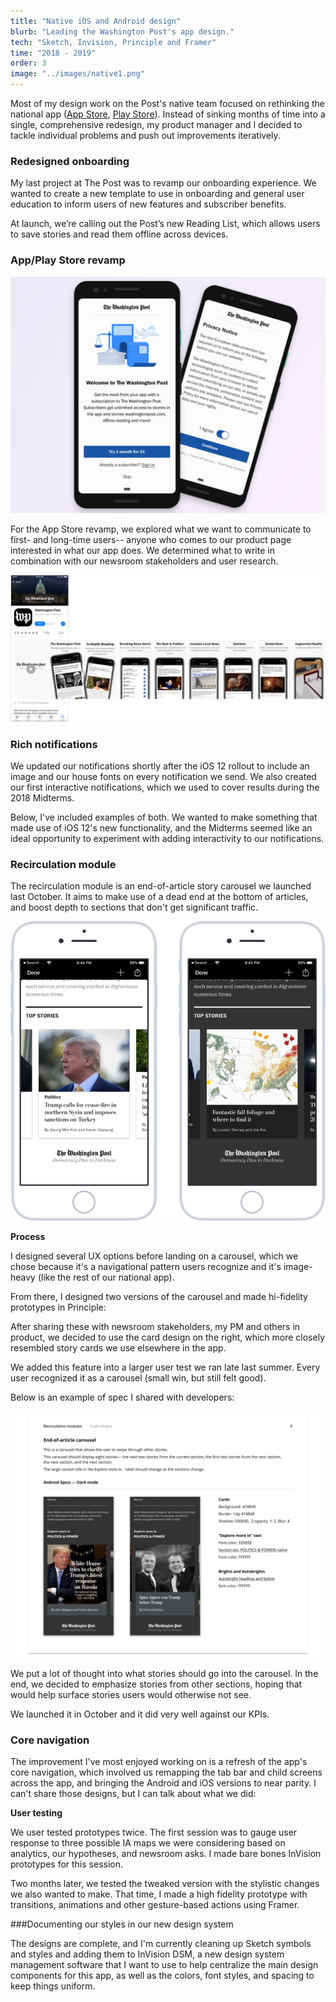 ```yaml
---
title: "Native iOS and Android design"
blurb: "Leading the Washington Post's app design."
tech: "Sketch, Invision, Principle and Framer"
time: "2018 - 2019"
order: 3
image: "../images/native1.png"
---
```


Most of my design work on the Post's native team focused on rethinking the national app ([App Store](https://apps.apple.com/us/app/washington-post-select/id938922398), [Play Store](https://play.google.com/store/apps/details?id=com.washingtonpost.rainbow&hl=en_US)). Instead of sinking months of time into a single, comprehensive redesign, my product manager and I decided to tackle individual problems and push out improvements iteratively.

### Redesigned onboarding

My last project at The Post was to revamp our onboarding experience. We wanted to create a new template to use in onboarding and general user education to inform users of new features and subscriber benefits.

At launch, we’re calling out the Post’s new Reading List, which allows users to save stories and read them offline across devices.

### App/Play Store revamp

![Image](../images/native2.png)

For the App Store revamp, we explored what we want to communicate to first- and long-time users-- anyone who comes to our product page interested in what our app does. We determined what to write in combination with our newsroom stakeholders and user research.

![Image](../images/native3.png)

### Rich notifications

We updated our notifications shortly after the iOS 12 rollout to include an image and our house fonts on every notification we send. We also created our first interactive notifications, which we used to cover results during the 2018 Midterms.

Below, I've included examples of both. We wanted to make something that made use of iOS 12's new functionality, and the Midterms seemed like an ideal opportunity to experiment with adding interactivity to our notifications.

### Recirculation module

The recirculation module is an end-of-article story carousel we launched last October. It aims to make use of a dead end at the bottom of articles, and boost depth to sections that don't get significant traffic.

![Image](../images/native4.png)

**Process**

I designed several UX options before landing on a carousel, which we chose because it's a navigational pattern users recognize and it's image-heavy (like the rest of our national app).

From there, I designed two versions of the carousel and made hi-fidelity prototypes in Principle:

After sharing these with newsroom stakeholders, my PM and others in product, we decided to use the card design on the right, which more closely resembled story cards we use elsewhere in the app.

We added this feature into a larger user test we ran late last summer. Every user recognized it as a carousel (small win, but still felt good).

Below is an example of spec I shared with developers:

![Image](../images/native5.png)

We put a lot of thought into what stories should go into the carousel. In the end, we decided to emphasize stories from other sections, hoping that would help surface stories users would otherwise not see.

We launched it in October and it did very well against our KPIs.

### Core navigation

The improvement I've most enjoyed working on is a refresh of the app's core navigation, which involved us remapping the tab bar and child screens across the app, and bringing the Android and iOS versions to near parity. I can't share those designs, but I can talk about what we did:

**User testing**

We user tested prototypes twice. The first session was to gauge user response to three possible IA maps we were considering based on analytics, our hypotheses, and newsroom asks. I made bare bones InVision prototypes for this session.

Two months later, we tested the tweaked version with the stylistic changes we also wanted to make. That time, I made a high fidelity prototype with transitions, animations and other gesture-based actions using Framer.

###Documenting our styles in our new design system

The designs are complete, and I'm currently cleaning up Sketch symbols and styles and adding them to InVision DSM, a new design system management software that I want to use to help centralize the main design components for this app, as well as the colors, font styles, and spacing to keep things uniform.




